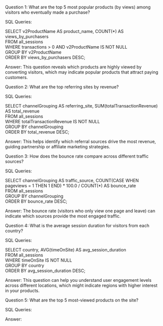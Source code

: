 Question 1:  What are the top 5 most popular products (by views) among visitors who eventually made a purchase?

SQL Queries:

SELECT v2ProductName AS product_name, COUNT(*) AS views_by_purchasers <br/> 
FROM all_sessions <br/> 
WHERE transactions > 0 AND v2ProductName IS NOT NULL <br/> 
GROUP BY v2ProductName <br/> 
ORDER BY views_by_purchasers DESC; <br/> 

Answer: This question reveals which products are highly viewed by converting visitors, which may indicate popular products that attract paying customers.



Question 2: What are the top referring sites by revenue?

SQL Queries:

SELECT channelGrouping AS referring_site, SUM(totalTransactionRevenue) AS total_revenue <br/> 
FROM all_sessions <br/> 
WHERE totalTransactionRevenue IS NOT NULL <br/> 
GROUP BY channelGrouping <br/> 
ORDER BY total_revenue DESC; <br/> 

Answer: This helps identify which referral sources drive the most revenue, guiding partnership or affiliate marketing strategies.


Question 3: How does the bounce rate compare across different traffic sources?

SQL Queries: 

SELECT channelGrouping AS traffic_source, COUNT(CASE WHEN pageviews = 1 THEN 1 END) * 100.0 / COUNT(*) AS bounce_rate <br/>
FROM all_sessions <br/>
GROUP BY channelGrouping <br/>
ORDER BY bounce_rate DESC; 

Answer: The bounce rate (visitors who only view one page and leave) can indicate which sources provide the most engaged traffic.




Question 4: What is the average session duration for visitors from each country?

SQL Queries:

SELECT country, AVG(timeOnSite) AS avg_session_duration <br/>
FROM all_sessions <br/>
WHERE timeOnSite IS NOT NULL <br/>
GROUP BY country <br/>
ORDER BY avg_session_duration DESC; <br/>

Answer: This question can help you understand user engagement levels across different locations, which might indicate regions with higher interest in your products.




Question 5: What are the top 5 most-viewed products on the site?

SQL Queries:

Answer:
